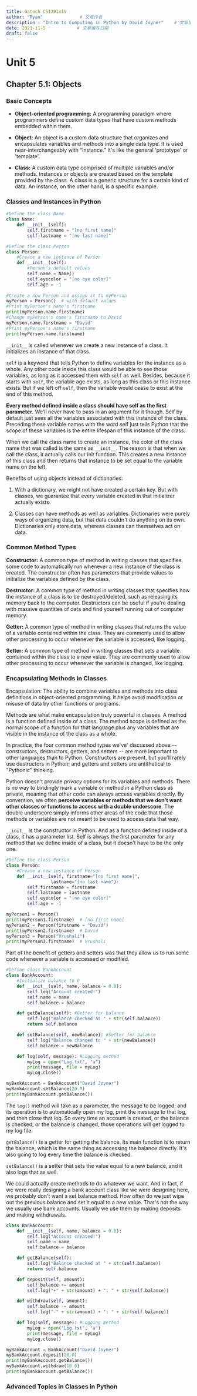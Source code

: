 ```yaml
---
title: Gatech CS1301xIV
author: "Ryan"              # 文章作者
description : "Intro to Computing in Python by David Joyner"    # 文章描述信息
date: 2021-11-5            # 文章编写日期
draft: false
---
```

# Unit 5
## Chapter 5.1: Objects
### Basic Concepts
- **Object-oriented programming:** A programming paradigm where programmers define custom data types that have custom methods embedded within them.

- **Object:** An object is a custom data structure that organizes and encapsulates variables and methods into a single data type. It is used near-interchangeably with “instance.” It's like the general 'prototype' or 'template'.

- **Class:** A custom data type comprised of multiple variables and/or methods. Instances or objects are created based on the template provided by the class. A class is a generic structure for a certain kind of data. An instance, on the other hand, is a specific example.

### Classes and Instances in Python
```python
#Define the class Name
class Name:
    def __init__(self):
        self.firstname = "[no first name]"
        self.lastname = "[no last name]"

#Define the class Person
class Person:
    #Create a new instance of Person
    def __init__(self):
        #Person's default values
        self.name = Name()
        self.eyecolor = "[no eye color]"
        self.age = -1
		
#Create a new Person and assign it to myPerson
myPerson = Person()  # with default values
#Print myPerson's name's firstname
print(myPerson.name.firstname)
#Change myPerson's name's firstname to David
myPerson.name.firstname = "David"
#Print myPerson's name's firstname
print(myPerson.name.firstname)
```
`__init__` is called whenever we create a new instance of a class. It initializes an instance of that class.

`self` is a keyword that tells Python to define variables for the instance as a whole. Any other code inside this class would be able to see those variables, as long as it accessed them with `self` as well. Besides, because it starts with `self`, the variable age exists, as long as this class or this instance exists. But if we left off `self`, then the variable would cease to exist at the end of this method. 

**Every method defined inside a class should have self as the first parameter.** We'll never have to pass in an argument for it though. Self by default just sees all the variables associated with this instance of the class. Preceding these variable names with the word self just tells Python that the scope of these variables is the entire lifespan of this instance of the class.

When we call the class name to create an instance, the color of the class name that was called is the same as `__init__`. The reason is that when we call the class, it actually calls our init function. This creates a new instance of this class and then returns that instance to be set equal to the variable name on the left.

Benefits of using objects instead of dictionaries:
1. With a dictionary, we might not have created a certain key. But with classes, we guarantee that every variable created in that initializer actually exists.

2. Classes can have methods as well as variables. Dictionaries were purely ways of organizing data, but that data couldn't do anything on its own. Dictionaries only store data, whereas classes can themselves act on data.

### Common Method Types
**Constructor:** A common type of method in writing classes that specifies some code to automatically run whenever a new instance of the class is created. The constructor often has parameters that provide values to initialize the variables defined by the class.

**Destructor:** A common type of method in writing classes that specifies how the instance of a class is to be destroyed/deleted, such as releasing its memory back to the computer. Destructors can be useful if you're dealing with massive quantities of data and find yourself running out of computer memory.

**Getter:** A common type of method in writing classes that returns the value of a variable contained within the class. They are commonly used to allow other processing to occur whenever the variable is accessed, like logging.

**Setter:** A common type of method in writing classes that sets a variable contained within the class to a new value. They are commonly used to allow other processing to occur whenever the variable is changed, like logging.

### Encapsulating Methods in Classes
Encapsulation: The ability to combine variables and methods into class definitions in object-oriented programming. It helps avoid modification or misuse of data by other functions or programs.

Methods are what make encapsulation truly powerful in classes. A method is a function defined inside of a class. The method scope is defined as the normal scope of a function for that language plus any variables that are visible in the instance of the class as a whole.

In practice, the four common method types we've' discussed above -- constructors, destructors, getters, and setters -- are more important to other languages than to Python. Constructors are present, but you'll rarely use destructors in Python; and getters and setters are antithetical to "Pythonic" thinking.

Python doesn't provide *privacy* options for its variables and methods.
There is no way to bindingly mark a variable or method in a Python class as private, meaning that other code can always access variables directly. By convention, we often **perceive variables or methods that we don't want other classes or functions to access with a double underscore**. The double underscore simply informs other areas of the code that those methods or variables are not meant to be used to access data that way.

`__init__` is the constructor in Python. And as a function defined inside of a class, it has a parameter list. Self is always the first parameter for any method that we define inside of a class, but it doesn't have to be the only one.

```python
#Define the class Person
class Person:
    #Create a new instance of Person
    def __init__(self, firstname="[no first name]",
                 lastname="[no last name"):
        self.firstname = firstname
        self.lastname = lastname
        self.eyecolor = "[no eye color]"
        self.age = -1

myPerson1 = Person()
print(myPerson1.firstname)  # [no first name]
myPerson2 = Person(firstname = "David")
print(myPerson2.firstname)  # David
myPerson3 = Person("Vrushali")
print(myPerson3.firstname)  # Vrushali
```
Part of the benefit of getters and setters was that they allow us to run some code whenever a variable is accessed or modified.

```python
#Define class BankAccount
class BankAccount:
    #Initialize balance to 0
    def __init__(self, name, balance = 0.0):
        self.log("Account created!")
        self.name = name
        self.balance = balance

    def getBalance(self): #Getter for balance
        self.log("Balance checked at " + str(self.balance))
        return self.balance

    def setBalance(self, newBalance): #Setter for balance
        self.log("Balance changed to " + str(newBalance))
        self.balance = newBalance

    def log(self, message): #Logging method
        myLog = open("Log.txt", "a")
        print(message, file = myLog)
        myLog.close()

myBankAccount = BankAccount("David Joyner")
myBankAccount.setBalance(20.0)
print(myBankAccount.getBalance())
```
The `log()` method will take as a parameter, the message
to be logged; and its operation is to automatically open my log,
print the message to that log, and then close that log. So every time an account is created, or the balance is checked, or the balance is changed, those operations will get logged to my log file.

`getBalance()` is a getter for getting the balance. Its main function is to return the balance, which is the same thing as accessing the balance directly. It's also going to log every time the balance is checked.

`setBalance()` is a setter that sets the value equal to a new balance, and it also logs that as well.

We could actually create methods to do whatever we want. And in fact, if we were really designing a bank account class like we were designing here, we probably don't want a set balance method. How often do we just wipe out the previous balance and set it equal to a new value. That's not the way we usually use bank accounts. Usually we use them by making deposits and making withdrawals.

```python
class BankAccount:
    def __init__(self, name, balance = 0.0):
        self.log("Account created!")
        self.name = name
        self.balance = balance

    def getBalance(self):
        self.log("Balance checked at " + str(self.balance))
        return self.balance

    def deposit(self, amount):
        self.balance += amount
        self.log("+" + str(amount) + ": " + str(self.balance))

    def withdraw(self, amount):
        self.balance -= amount
        self.log("-" + str(amount) + ": " + str(self.balance))

    def log(self, message): #Logging method
        myLog = open("Log.txt", "a")
        print(message, file = myLog)
        myLog.close()

myBankAccount = BankAccount("David Joyner")
myBankAccount.deposit(20.0)
print(myBankAccount.getBalance())
myBankAccount.withdraw(10.0)
print(myBankAccount.getBalance())
```
### Advanced Topics in Classes in Python